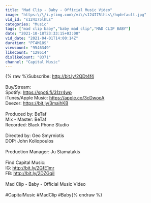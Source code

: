 ```yaml
---
title: "Mad Clip - Baby - Official Music Video"
image: "https:\/\/i.ytimg.com\/vi\/s124I75lhLs\/hqdefault.jpg"
vid_id: "s124I75lhLs"
categories: "Music"
tags: ["mad clip baby","baby mad clip","MAD CLIP BABY"]
date: "2021-10-18T23:33:15+03:00"
vid_date: "2021-04-01T14:00:14Z"
duration: "PT4M18S"
viewcount: "9546349"
likeCount: "129514"
dislikeCount: "8371"
channel: "Capital Music"
---
```

{% raw %}Subscribe: <a rel="nofollow" target="blank" href="http://bit.ly/2QDt4f4​">http://bit.ly/2QDt4f4​</a><br /><br />Buy/Stream:<br />Spotify: <a rel="nofollow" target="blank" href="https://spoti.fi/31zr4wp">https://spoti.fi/31zr4wp</a><br />iTunes/Apple Music: <a rel="nofollow" target="blank" href="https://apple.co/3cDwooA">https://apple.co/3cDwooA</a><br />Deezer: <a rel="nofollow" target="blank" href="https://bit.ly/3maihKB">https://bit.ly/3maihKB</a><br /><br />Produced by: BeTaf<br />Mix - Master: BeTaf<br />Recorded: Black Phone Studio<br /><br />Directed by: Geo Smyrniotis <br />DOP: John Koliopoulos<br /><br />Production Manager: Ju Stamatakis<br /><br />Find Capital Music: <br />IG: <a rel="nofollow" target="blank" href="http://bit.ly/2GfE1mr​">http://bit.ly/2GfE1mr​</a> <br />FB: <a rel="nofollow" target="blank" href="http://bit.ly/2DZGqiI​">http://bit.ly/2DZGqiI​</a> <br /><br />Mad Clip - Baby - Official Music Video<br /><br />#CapitalMusic #MadClip #Baby{% endraw %}

